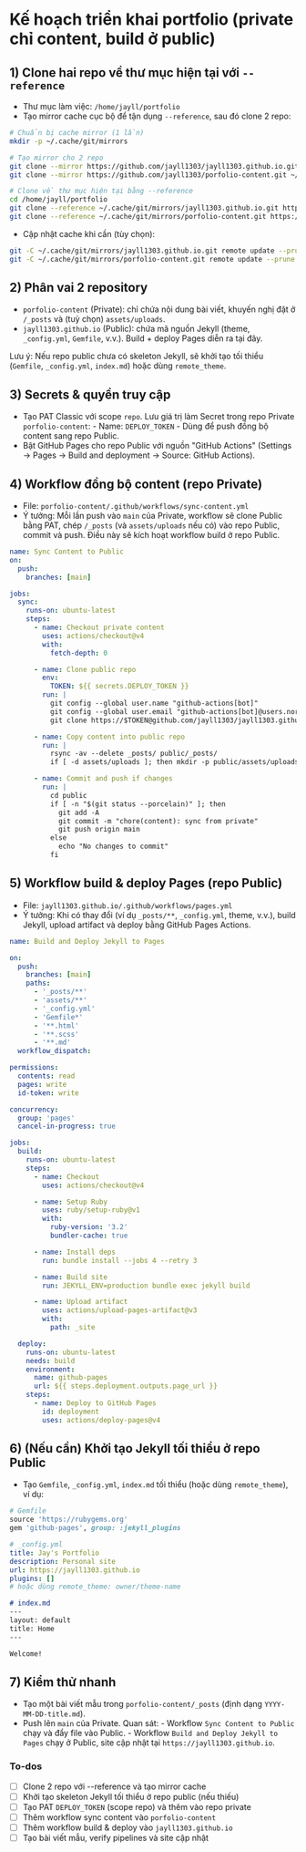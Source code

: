 <!-- 102de6db-0d92-413f-884d-55383b03c021 d711ea1c-2aa4-4d98-89ec-028cd501c769 -->
# Kế hoạch triển khai portfolio (private chỉ content, build ở public)

## 1) Clone hai repo về thư mục hiện tại với `--reference`

- Thư mục làm việc: `/home/jayll/portfolio`
- Tạo mirror cache cục bộ để tận dụng `--reference`, sau đó clone 2 repo:
```bash
# Chuẩn bị cache mirror (1 lần)
mkdir -p ~/.cache/git/mirrors

# Tạo mirror cho 2 repo
git clone --mirror https://github.com/jayll1303/jayll1303.github.io.git ~/.cache/git/mirrors/jayll1303.github.io.git
git clone --mirror https://github.com/jayll1303/porfolio-content.git ~/.cache/git/mirrors/porfolio-content.git

# Clone về thư mục hiện tại bằng --reference
cd /home/jayll/portfolio
git clone --reference ~/.cache/git/mirrors/jayll1303.github.io.git https://github.com/jayll1303/jayll1303.github.io.git
git clone --reference ~/.cache/git/mirrors/porfolio-content.git https://github.com/jayll1303/porfolio-content.git
```

- Cập nhật cache khi cần (tùy chọn):
```bash
git -C ~/.cache/git/mirrors/jayll1303.github.io.git remote update --prune
git -C ~/.cache/git/mirrors/porfolio-content.git remote update --prune
```


## 2) Phân vai 2 repository

- `porfolio-content` (Private): chỉ chứa nội dung bài viết, khuyến nghị đặt ở `/_posts` và (tuỳ chọn) `assets/uploads`.
- `jayll1303.github.io` (Public): chứa mã nguồn Jekyll (theme, `_config.yml`, `Gemfile`, v.v.). Build + deploy Pages diễn ra tại đây.

Lưu ý: Nếu repo public chưa có skeleton Jekyll, sẽ khởi tạo tối thiểu (`Gemfile`, `_config.yml`, `index.md`) hoặc dùng `remote_theme`.

## 3) Secrets & quyền truy cập

- Tạo PAT Classic với scope `repo`. Lưu giá trị làm Secret trong repo Private `porfolio-content`:
                - Name: `DEPLOY_TOKEN`
                - Dùng để push đồng bộ content sang repo Public.
- Bật GitHub Pages cho repo Public với nguồn "GitHub Actions" (Settings → Pages → Build and deployment → Source: GitHub Actions).

## 4) Workflow đồng bộ content (repo Private)

- File: `porfolio-content/.github/workflows/sync-content.yml`
- Ý tưởng: Mỗi lần push vào `main` của Private, workflow sẽ clone Public bằng PAT, chép `/_posts` (và `assets/uploads` nếu có) vào repo Public, commit và push. Điều này sẽ kích hoạt workflow build ở repo Public.
```yaml
name: Sync Content to Public
on:
  push:
    branches: [main]

jobs:
  sync:
    runs-on: ubuntu-latest
    steps:
      - name: Checkout private content
        uses: actions/checkout@v4
        with:
          fetch-depth: 0

      - name: Clone public repo
        env:
          TOKEN: ${{ secrets.DEPLOY_TOKEN }}
        run: |
          git config --global user.name "github-actions[bot]"
          git config --global user.email "github-actions[bot]@users.noreply.github.com"
          git clone https://$TOKEN@github.com/jayll1303/jayll1303.github.io.git public

      - name: Copy content into public repo
        run: |
          rsync -av --delete _posts/ public/_posts/
          if [ -d assets/uploads ]; then mkdir -p public/assets/uploads && rsync -av --delete assets/uploads/ public/assets/uploads/; fi

      - name: Commit and push if changes
        run: |
          cd public
          if [ -n "$(git status --porcelain)" ]; then
            git add -A
            git commit -m "chore(content): sync from private"
            git push origin main
          else
            echo "No changes to commit"
          fi
```


## 5) Workflow build & deploy Pages (repo Public)

- File: `jayll1303.github.io/.github/workflows/pages.yml`
- Ý tưởng: Khi có thay đổi (ví dụ `_posts/**`, `_config.yml`, theme, v.v.), build Jekyll, upload artifact và deploy bằng GitHub Pages Actions.
```yaml
name: Build and Deploy Jekyll to Pages

on:
  push:
    branches: [main]
    paths:
      - '_posts/**'
      - 'assets/**'
      - '_config.yml'
      - 'Gemfile*'
      - '**.html'
      - '**.scss'
      - '**.md'
  workflow_dispatch:

permissions:
  contents: read
  pages: write
  id-token: write

concurrency:
  group: 'pages'
  cancel-in-progress: true

jobs:
  build:
    runs-on: ubuntu-latest
    steps:
      - name: Checkout
        uses: actions/checkout@v4

      - name: Setup Ruby
        uses: ruby/setup-ruby@v1
        with:
          ruby-version: '3.2'
          bundler-cache: true

      - name: Install deps
        run: bundle install --jobs 4 --retry 3

      - name: Build site
        run: JEKYLL_ENV=production bundle exec jekyll build

      - name: Upload artifact
        uses: actions/upload-pages-artifact@v3
        with:
          path: _site

  deploy:
    runs-on: ubuntu-latest
    needs: build
    environment:
      name: github-pages
      url: ${{ steps.deployment.outputs.page_url }}
    steps:
      - name: Deploy to GitHub Pages
        id: deployment
        uses: actions/deploy-pages@v4
```


## 6) (Nếu cần) Khởi tạo Jekyll tối thiểu ở repo Public

- Tạo `Gemfile`, `_config.yml`, `index.md` tối thiểu (hoặc dùng `remote_theme`), ví dụ:
```ruby
# Gemfile
source 'https://rubygems.org'
gem 'github-pages', group: :jekyll_plugins
```




```yaml
# _config.yml
title: Jay's Portfolio
description: Personal site
url: https://jayll1303.github.io
plugins: []
# hoặc dùng remote_theme: owner/theme-name
```



```markdown
# index.md
---
layout: default
title: Home
---

Welcome!
```

## 7) Kiểm thử nhanh

- Tạo một bài viết mẫu trong `porfolio-content/_posts` (định dạng `YYYY-MM-DD-title.md`).
- Push lên `main` của Private. Quan sát:
                - Workflow `Sync Content to Public` chạy và đẩy file vào Public.
                - Workflow `Build and Deploy Jekyll to Pages` chạy ở Public, site cập nhật tại `https://jayll1303.github.io`.

### To-dos

- [ ] Clone 2 repo với --reference và tạo mirror cache
- [ ] Khởi tạo skeleton Jekyll tối thiểu ở repo public (nếu thiếu)
- [ ] Tạo PAT `DEPLOY_TOKEN` (scope repo) và thêm vào repo private
- [ ] Thêm workflow sync content vào `porfolio-content`
- [ ] Thêm workflow build & deploy vào `jayll1303.github.io`
- [ ] Tạo bài viết mẫu, verify pipelines và site cập nhật